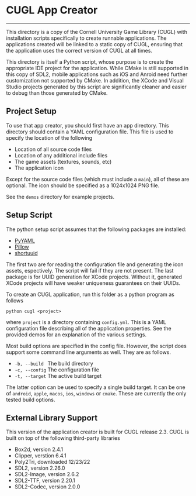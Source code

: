 # CUGL App Creator
---
This directory is a copy of the Cornell University Game Library (CUGL) with installation scripts specifically to create runnable applications. The applications created will be linked to a static copy of CUGL, ensuring that the application uses the correct version of CUGL at all times.

This directory is itself a Python script, whose purpose is to create the appropriate IDE project for the application. While CMake is still supported in this copy of SDL2, mobile applications such as iOS and Anroid need further customization not supported by CMake. In addition, the XCode and Visual Studio projects generated by this script are significantly cleaner and easier to debug than those generated by CMake.

## Project Setup

To use that app creator, you should first have an app directory. This directory should 
contain a YAML configuration file. This file is used to specify the location of the following 

- Location of all source code files
- Location of any additional include files
- The game assets (textures, sounds, etc)
- The application icon

Except for the source code files (which must include a `main`), all of these are 
optional. The icon should be specified as a 1024x1024 PNG file.

See the `demos` directory for example projects.

## Setup Script

The python setup script assumes that the following packages are installed:

- [PyYAML](https://pyyaml.org)
- [Pillow](https://pillow.readthedocs.io/en/stable/)
- [shortuuid](https://pypi.org/project/shortuuid/)

The first two are for reading the configuration file and generating the icon assets, espectively. The script will fail if they are not present. The last package is for UUID generation for XCode projects. Without it, generated XCode projects will have weaker uniqueness guarantees on their UUIDs.

To create an CUGL application, run this folder as a python program as follows

    python cugl <project>

where `project` is a directory containing `config.yml`. This is a YAML configuration file describing all of the application properties. See the provided demos for an explanation of the various settings. 

Most build options are specified in the config file. However, the script does support some command line arguments as well. They are as follows.

- `-b, --build `   The build directory
- `-c, --config`   The configuration file
- `-t, --target`   The active build target

The latter option can be used to specify a single build target. It can be one of `android`, `apple`, `macos`, `ios`, `windows` or `cmake`. These are currently the only tested build options.

## External Library Support

This version of the application creator is built for CUGL release 2.3.  CUGL is built on top of the following third-party libraries

- Box2d, version 2.4.1
- Clipper, verstion 6.4.1
- Poly2Tri, downloaded 12/23/22 
- SDL2, version 2.26.0
- SDL2-Image, version 2.6.2
- SDL2-TTF, version 2.20.1
- SDL2-Codec, version 2.0.0
